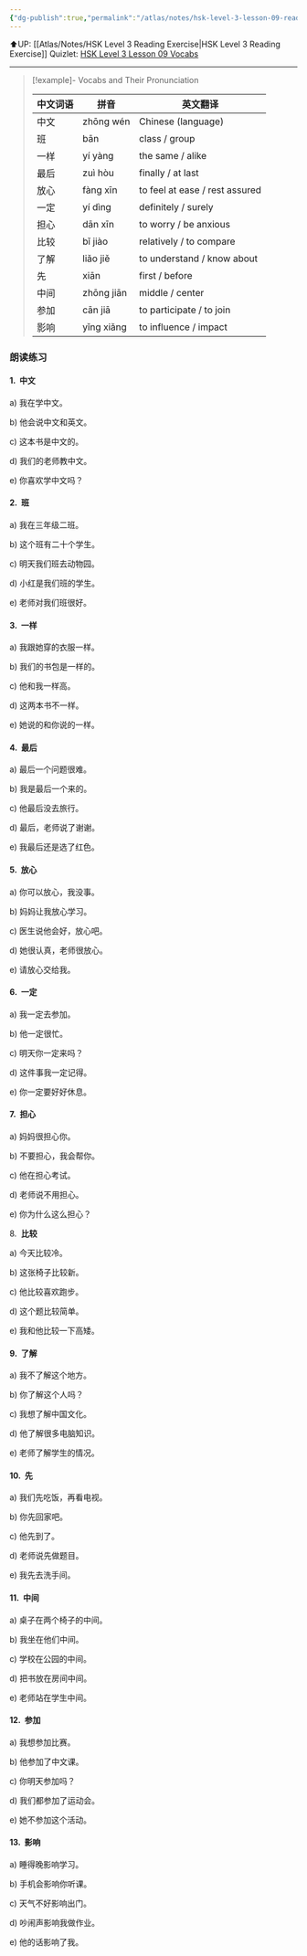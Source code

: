```yaml
---
{"dg-publish":true,"permalink":"/atlas/notes/hsk-level-3-lesson-09-reading-exercise/"}
---
```


⬆️UP: [[Atlas/Notes/HSK Level 3 Reading Exercise\|HSK Level 3 Reading Exercise]]
Quizlet: [HSK Level 3 Lesson 09 Vocabs](https://quizlet.com/my/1060388847/hsk-level-3-lesson-09-flash-cards/?i=1vbzw5&x=1jqt)

---

> [!example]- Vocabs and Their Pronunciation
> 
> 
> |**中文词语**|**拼音**|**英文翻译**|
> |---|---|---|
> |中文|zhōng wén|Chinese (language)|
> |班|bān|class / group|
> |一样|yí yàng|the same / alike|
> |最后|zuì hòu|finally / at last|
> |放心|fàng xīn|to feel at ease / rest assured|
> |一定|yí dìng|definitely / surely|
> |担心|dān xīn|to worry / be anxious|
> |比较|bǐ jiào|relatively / to compare|
> |了解|liǎo jiě|to understand / know about|
> |先|xiān|first / before|
> |中间|zhōng jiān|middle / center|
> |参加|cān jiā|to participate / to join|
> |影响|yǐng xiǎng|to influence / impact|


### 朗读练习

#### 1.  **中文**

a) 我在学中文。

b) 他会说中文和英文。

c) 这本书是中文的。

d) 我们的老师教中文。

e) 你喜欢学中文吗？

#### 2.  **班**

a) 我在三年级二班。

b) 这个班有二十个学生。

c) 明天我们班去动物园。

d) 小红是我们班的学生。

e) 老师对我们班很好。

#### 3.  **一样**

a) 我跟她穿的衣服一样。

b) 我们的书包是一样的。

c) 他和我一样高。

d) 这两本书不一样。

e) 她说的和你说的一样。


#### 4.  **最后**

a) 最后一个问题很难。

b) 我是最后一个来的。

c) 他最后没去旅行。

d) 最后，老师说了谢谢。

e) 我最后还是选了红色。

#### 5.  **放心**

a) 你可以放心，我没事。

b) 妈妈让我放心学习。

c) 医生说他会好，放心吧。

d) 她很认真，老师很放心。

e) 请放心交给我。

#### 6.  **一定**

a) 我一定去参加。

b) 他一定很忙。

c) 明天你一定来吗？

d) 这件事我一定记得。

e) 你一定要好好休息。

#### 7.  **担心**

a) 妈妈很担心你。

b) 不要担心，我会帮你。

c) 他在担心考试。

d) 老师说不用担心。

e) 你为什么这么担心？

8.  **比较**

a) 今天比较冷。

b) 这张椅子比较新。

c) 他比较喜欢跑步。

d) 这个题比较简单。

e) 我和他比较一下高矮。

#### 9.  **了解**

a) 我不了解这个地方。

b) 你了解这个人吗？

c) 我想了解中国文化。

d) 他了解很多电脑知识。

e) 老师了解学生的情况。

#### 10.  **先**

a) 我们先吃饭，再看电视。

b) 你先回家吧。

c) 他先到了。

d) 老师说先做题目。

e) 我先去洗手间。

#### 11.  **中间**

a) 桌子在两个椅子的中间。

b) 我坐在他们中间。

c) 学校在公园的中间。

d) 把书放在房间中间。

e) 老师站在学生中间。

#### 12.  **参加**

a) 我想参加比赛。

b) 他参加了中文课。

c) 你明天参加吗？

d) 我们都参加了运动会。

e) 她不参加这个活动。

#### 13.  **影响**

a) 睡得晚影响学习。

b) 手机会影响你听课。

c) 天气不好影响出门。

d) 吵闹声影响我做作业。

e) 他的话影响了我。